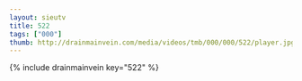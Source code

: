 ```yaml
--- 
layout: sieutv
title: 522
tags: ["000"]
thumb: http://drainmainvein.com/media/videos/tmb/000/000/522/player.jpg
---
```

{% include drainmainvein key="522" %} 

